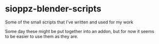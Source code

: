 # sioppz-blender-scripts
Some of the small scripts that I've written and used for my work

Some day these might be put together into an addon, but for now it seems to be easier to use them as they are.
